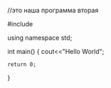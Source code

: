 //это наша программа  вторая


#include <iostream>

using namespace std;

int main()
{
    cout<<"Hello World";

    return 0;
}
